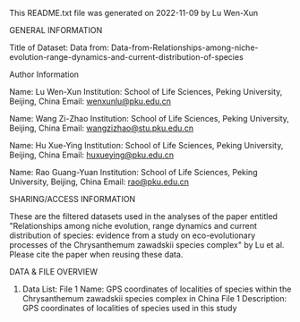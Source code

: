 This README.txt file was generated on 2022-11-09 by Lu Wen-Xun

GENERAL INFORMATION

Title of Dataset: Data from: Data-from-Relationships-among-niche-evolution-range-dynamics-and-current-distribution-of-species

Author Information
	
Name: Lu Wen-Xun
Institution: School of Life Sciences, Peking University, Beijing, China
Email: wenxunlu@pku.edu.cn

Name: Wang Zi-Zhao
Institution: School of Life Sciences, Peking University, Beijing, China
Email: wangzizhao@stu.pku.edu.cn

Name: Hu Xue-Ying
Institution: School of Life Sciences, Peking University, Beijing, China
Email: huxueying@pku.edu.cn

Name: Rao Guang-Yuan
Institution: School of Life Sciences, Peking University, Beijing, China
Email: rao@pku.edu.cn

SHARING/ACCESS INFORMATION

These are the filtered datasets used in the analyses of the paper entitled "Relationships among niche evolution, range dynamics and current distribution of species: evidence from a study on eco-evolutionary processes of the Chrysanthemum zawadskii species complex" by Lu et al. Please cite the paper when reusing these data.

DATA & FILE OVERVIEW

1. Data List: 
  File 1 Name: GPS coordinates of localities of species within the Chrysanthemum zawadskii species complex in China
	File 1 Description: GPS coordinates of localities of species used in this study
